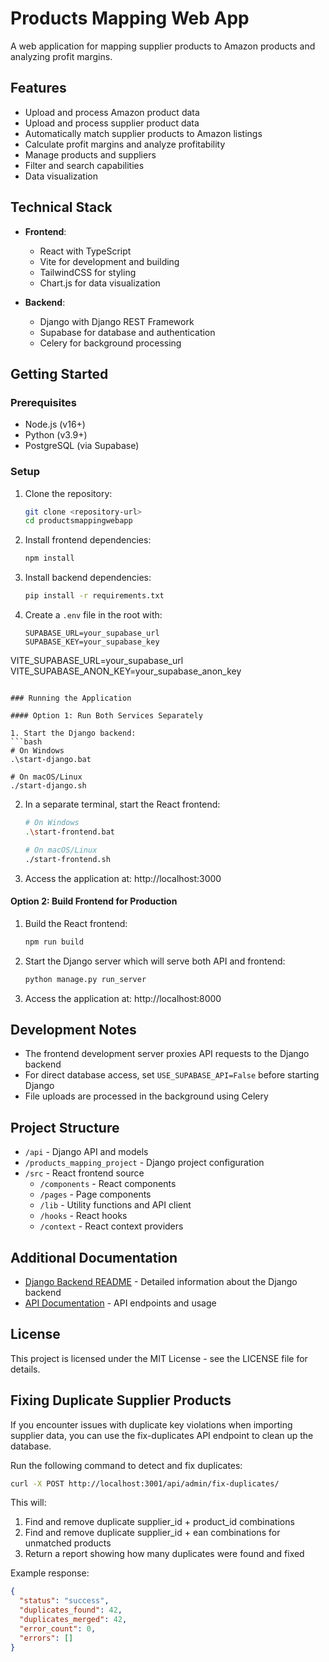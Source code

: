 # Products Mapping Web App

A web application for mapping supplier products to Amazon products and analyzing profit margins.

## Features

- Upload and process Amazon product data
- Upload and process supplier product data
- Automatically match supplier products to Amazon listings
- Calculate profit margins and analyze profitability
- Manage products and suppliers
- Filter and search capabilities
- Data visualization

## Technical Stack

- **Frontend**:
  - React with TypeScript
  - Vite for development and building
  - TailwindCSS for styling
  - Chart.js for data visualization

- **Backend**:
  - Django with Django REST Framework
  - Supabase for database and authentication
  - Celery for background processing

## Getting Started

### Prerequisites

- Node.js (v16+)
- Python (v3.9+)
- PostgreSQL (via Supabase)

### Setup

1. Clone the repository:
   ```bash
   git clone <repository-url>
   cd productsmappingwebapp
   ```

2. Install frontend dependencies:
   ```bash
   npm install
   ```

3. Install backend dependencies:
   ```bash
   pip install -r requirements.txt
   ```

4. Create a `.env` file in the root with:
   ```
   SUPABASE_URL=your_supabase_url
   SUPABASE_KEY=your_supabase_key
VITE_SUPABASE_URL=your_supabase_url
VITE_SUPABASE_ANON_KEY=your_supabase_anon_key
   ```

### Running the Application

#### Option 1: Run Both Services Separately

1. Start the Django backend:
   ```bash
   # On Windows
   .\start-django.bat
   
   # On macOS/Linux
   ./start-django.sh
   ```

2. In a separate terminal, start the React frontend:
   ```bash
   # On Windows
   .\start-frontend.bat
   
   # On macOS/Linux
   ./start-frontend.sh
   ```

3. Access the application at: http://localhost:3000

#### Option 2: Build Frontend for Production

1. Build the React frontend:
   ```bash
   npm run build
   ```

2. Start the Django server which will serve both API and frontend:
   ```bash
   python manage.py run_server
   ```

3. Access the application at: http://localhost:8000

## Development Notes

- The frontend development server proxies API requests to the Django backend
- For direct database access, set `USE_SUPABASE_API=False` before starting Django
- File uploads are processed in the background using Celery

## Project Structure

- `/api` - Django API and models
- `/products_mapping_project` - Django project configuration
- `/src` - React frontend source
  - `/components` - React components
  - `/pages` - Page components
  - `/lib` - Utility functions and API client
  - `/hooks` - React hooks
  - `/context` - React context providers

## Additional Documentation

- [Django Backend README](README-DJANGO.md) - Detailed information about the Django backend
- [API Documentation](api/README.md) - API endpoints and usage

## License

This project is licensed under the MIT License - see the LICENSE file for details.

## Fixing Duplicate Supplier Products

If you encounter issues with duplicate key violations when importing supplier data, you can use the fix-duplicates API endpoint to clean up the database.

Run the following command to detect and fix duplicates:

```bash
curl -X POST http://localhost:3001/api/admin/fix-duplicates/
```

This will:
1. Find and remove duplicate supplier_id + product_id combinations
2. Find and remove duplicate supplier_id + ean combinations for unmatched products
3. Return a report showing how many duplicates were found and fixed

Example response:
```json
{
  "status": "success",
  "duplicates_found": 42,
  "duplicates_merged": 42,
  "error_count": 0,
  "errors": []
}
```